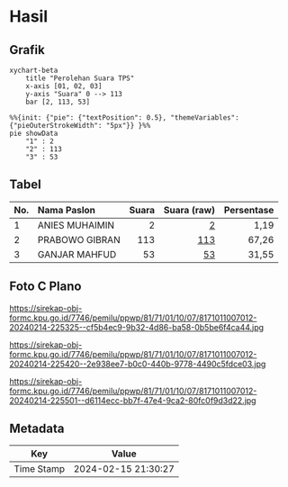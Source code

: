 # Hasil

## Grafik

```mermaid
xychart-beta
    title "Perolehan Suara TPS"
    x-axis [01, 02, 03]
    y-axis "Suara" 0 --> 113
    bar [2, 113, 53]
```

```mermaid
%%{init: {"pie": {"textPosition": 0.5}, "themeVariables": {"pieOuterStrokeWidth": "5px"}} }%%
pie showData
    "1" : 2
    "2" : 113
    "3" : 53
```

## Tabel

| No. | Nama Paslon    | Suara | Suara (raw) | Persentase |
|:--- |:-------------- | -----:| -----------:| ----------:|
| 1   | ANIES MUHAIMIN | 2     | [2][p-1]    | 1,19       |
| 2   | PRABOWO GIBRAN | 113   | [113][p-2]  | 67,26      |
| 3   | GANJAR MAHFUD  | 53    | [53][p-3]   | 31,55      |


[p-1]: https://github.com/gigit-pemilu/pemilu-2024-81-maluku/blob/main/pilpres/hitung-suara/sub/81-maluku/sub/71-kota-ambon/sub/01-nusaniwe/sub/1007-wainitu/sub/012-tps/sub/paslon-1.txt
[p-2]: https://github.com/gigit-pemilu/pemilu-2024-81-maluku/blob/main/pilpres/hitung-suara/sub/81-maluku/sub/71-kota-ambon/sub/01-nusaniwe/sub/1007-wainitu/sub/012-tps/sub/paslon-2.txt
[p-3]: https://github.com/gigit-pemilu/pemilu-2024-81-maluku/blob/main/pilpres/hitung-suara/sub/81-maluku/sub/71-kota-ambon/sub/01-nusaniwe/sub/1007-wainitu/sub/012-tps/sub/paslon-3.txt

## Foto C Plano

https://sirekap-obj-formc.kpu.go.id/7746/pemilu/ppwp/81/71/01/10/07/8171011007012-20240214-225325--cf5b4ec9-9b32-4d86-ba58-0b5be6f4ca44.jpg

https://sirekap-obj-formc.kpu.go.id/7746/pemilu/ppwp/81/71/01/10/07/8171011007012-20240214-225420--2e938ee7-b0c0-440b-9778-4490c5fdce03.jpg

https://sirekap-obj-formc.kpu.go.id/7746/pemilu/ppwp/81/71/01/10/07/8171011007012-20240214-225501--d6114ecc-bb7f-47e4-9ca2-80fc0f9d3d22.jpg


## Metadata

| Key        | Value               |
| ---------- | ------------------- |
| Time Stamp | 2024-02-15 21:30:27 |



